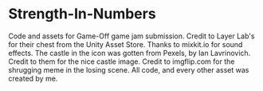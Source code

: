 # Strength-In-Numbers
Code and assets for Game-Off game jam submission. 
Credit to Layer Lab's for their chest from the Unity Asset Store. 
Thanks to mixkit.io for sound effects.  The castle in the icon was gotten from Pexels, by Ian Lavrinovich. Credit to them for the nice castle image.  Credit to imgflip.com for the shrugging meme in the losing scene.
 All code, and every other asset was created by me.   
